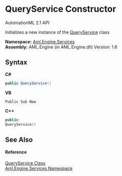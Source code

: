 # QueryService Constructor 
AutomationML 2.1 API 

Initializes a new instance of the <a href="T_Aml_Engine_Services_QueryService">QueryService</a> class

**Namespace:**&nbsp;<a href="N_Aml_Engine_Services">Aml.Engine.Services</a><br />**Assembly:**&nbsp;AML.Engine (in AML.Engine.dll) Version: 1.6

## Syntax

**C#**<br />
``` C#
public QueryService()
```

**VB**<br />
``` VB
Public Sub New
```

**C++**<br />
``` C++
public:
QueryService()
```


## See Also


#### Reference
<a href="T_Aml_Engine_Services_QueryService">QueryService Class</a><br /><a href="N_Aml_Engine_Services">Aml.Engine.Services Namespace</a><br />